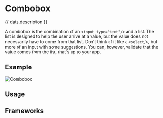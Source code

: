 <script setup>
  import React from './react.md';
  import data from './data.json';
  import { mapFrameworkStatuses } from '../utils.js';
</script>

# Combobox
{{ data.description }}

<components-status v-bind="mapFrameworkStatuses(data.frameworks)" />

A combobox is the combination of an `<input type="text"/>` and a list.
The list is designed to help the user arrive at a value, but the value does not necessarily have to come from that list.
Don't think of it like a `<select/>`, but more of an input with some suggestions.
You can, however, validate that the value comes from the list, that's up to your app.

## Example

![Combobox](/combobox.png)

## Usage

<component-questions />

## Frameworks

<tabs-content>
  <template #react>
    <react />
  </template>
</tabs-content>